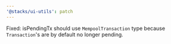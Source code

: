 ```yaml
---
'@stacks/ui-utils': patch
---
```


Fixed: isPendingTx should use `MempoolTransaction` type because `Transaction`'s are by default no longer pending.
